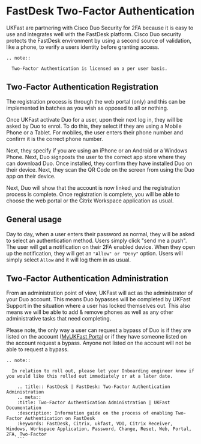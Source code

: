 # FastDesk Two-Factor Authentication

UKFast are partnering with Cisco Duo Security for 2FA because it is easy to use and integrates well with the FastDesk platform. Cisco Duo security protects the FastDesk environment by using a second source of validation, like a phone, to verify a users identity before granting access.

```eval_rst
.. note::

  Two-Factor Authentication is licensed on a per user basis.

```

## Two-Factor Authentication Registration

The registration process is through the web portal (only) and this can be implemented in batches as you wish as opposed to all or nothing.

Once UKFast activate Duo for a user, upon their next log in, they will be asked by Duo to enrol.  To do this, they select if they are using a Mobile Phone or a Tablet. For mobiles, the user enters their phone number and confirm it is the correct phone number.

Next, they specify if you are using an iPhone or an Android or a Windows Phone. Next, Duo signposts the user to the correct app store where they can download Duo. Once installed, they confirm they have installed Duo on their device. Next, they scan the QR Code on the screen from using the Duo app on their device.

Next, Duo will show that the account is now linked and the registration process is complete. Once registration is complete, you will be able to choose the web portal or the Citrix Workspace application as usual.

## General usage

Day to day, when a user enters their password as normal, they will be asked to select an authentication method. Users simply click "send me a push". The user will get a notification on their 2FA enabled device. When they open up the notification, they will get an `"Allow" or "Deny"` option. Users will simply select `Allow` and it will log them in as usual.


## Two-Factor Authentication Administration

From an administration point of view, UKFast will act as the administrator of your Duo account. This means Duo bypasses will be completed by UKFast Support in the situation where a user has locked themselves out. This also means we will be able to add & remove phones as well as any other administrative tasks that need completing.

Please note, the only way a user can request a bypass of Duo is if they are listed on the account ([MyUKFast Portal](https://my.ukfast.co.uk/login) or if they have someone listed on the account request a bypass. Anyone not listed on the account will not be able to request a bypass.

```eval_rst
.. note::

  In relation to roll out, please let your Onboarding engineer know if you would like this rolled out immediately or at a later date.

```
  ```eval_rst
      .. title:: FastDesk | FastDesk: Two-Factor Authentication Administration
      .. meta::
      :title: Two-Factor Authentication Administration | UKFast Documentation
      :description: Information guide on the process of enabling Two-Factor Authentication on FastDesk
      :keywords: FastDesk, Citrix, ukfast, VDI, Citrix Receiver, Windows, Workspace Application, Password, Change, Reset, Web, Portal, 2FA, Two-Factor
      ```
